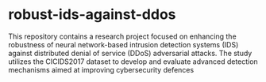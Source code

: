 # robust-ids-against-ddos
This repository contains a research project focused on enhancing the robustness of neural network-based intrusion detection systems (IDS) against distributed denial of service (DDoS) adversarial attacks. The study utilizes the CICIDS2017 dataset to develop and evaluate advanced detection mechanisms aimed at improving cybersecurity defences
